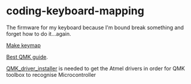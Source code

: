 # coding-keyboard-mapping
The firmware for my keyboard because I'm bound break something and forget how to do it...again.

[Make keymap](https://config.qmk.fm/#/dz60/LAYOUT)

[Best QMK guide](https://github.com/mechmerlin/qmk_setup).

[QMK_driver_installer](https://github.com/qmk/qmk_driver_installer/releases) is needed to get the Atmel drivers in order for QMK toolbox to recognise Microcontroller
